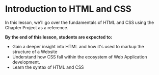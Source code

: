 # Introduction to HTML and CSS

In this lesson, we'll go over the fundamentals of HTML and CSS using the Chapter Project as a reference.

**By the end of this lesson, students are expected to:**
- Gain a deeper insight into HTML and how it's used to markup the structure of a Website
- Understand how CSS fall within the ecosystem of Web Application development. 
- Learn the syntax of HTML and CSS